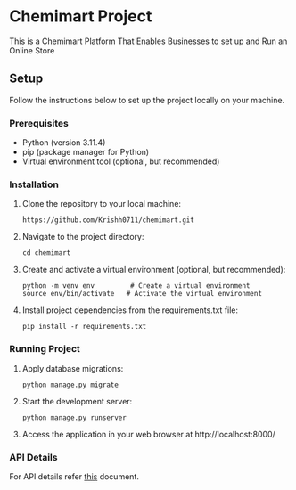 # Chemimart Project

This is a Chemimart Platform That Enables Businesses to set up and Run an Online Store

## Setup

Follow the instructions below to set up the project locally on your machine.

### Prerequisites

- Python (version 3.11.4) 
- pip (package manager for Python)
- Virtual environment tool (optional, but recommended)

### Installation

1. Clone the repository to your local machine:

   ```shell
   https://github.com/Krishh0711/chemimart.git

2. Navigate to the project directory:
   
   ```shell
   cd chemimart

3. Create and activate a virtual environment (optional, but recommended):

   ```shell
   python -m venv env         # Create a virtual environment
   source env/bin/activate   # Activate the virtual environment

4. Install project dependencies from the requirements.txt file:

   ```shell
   pip install -r requirements.txt

### Running Project

1. Apply database migrations:

   ```shell
   python manage.py migrate

2. Start the development server:

   ```shell
   python manage.py runserver

3. Access the application in your web browser at http://localhost:8000/


### API Details

   For API details refer [this](https://docs.google.com/spreadsheets/d/1bNBefw0jzZ7WwusXcUxZKMVZIi4uT-dXK_IpuYUmIP4/edit?usp=sharing) document.
